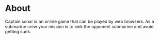 # About

Captain sonar is an online game that can be played by web browsers. As a submarine crew your mission is to sink the opponent submarine and avoid getting sunk.
